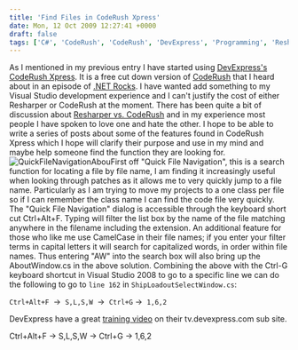 ```yaml
---
title: 'Find Files in CodeRush Xpress'
date: Mon, 12 Oct 2009 12:27:41 +0000
draft: false
tags: ['C#', 'CodeRush', 'CodeRush', 'DevExpress', 'Programming', 'Resharper', 'Visual Studio']
---
```


As I mentioned in my previous entry I have started using [DevExpress's CodeRush Xpress](http://www.devexpress.com/Products/Visual_Studio_Add-in/CodeRushX/Index.xml). It is a free cut down version of [CodeRush](http://www.devexpress.com/Products/Visual_Studio_Add-in/Coding_Assistance/) that I heard about in an episode of [.NET Rocks](http://www.dotnetrocks.com/). I have wanted add something to my Visual Studio development experience and I can't justify the cost of either Resharper or CodeRush at the moment. There has been quite a bit of discussion about [Resharper vs. CodeRush](http://www.hanselman.com/blog/ReSharperVsCodeRush.aspx) and in my experience most people I have spoken to love one and hate the other. I hope to be able to write a series of posts about some of the features found in CodeRush Xpress which I hope will clarify their purpose and use in my mind and maybe help someone find the function they are looking for. ![QuickFileNavigationAbou](/img/archive/2009/10/QuickFileNavigationAbou.png "QuickFileNavigationAbou")First off "Quick File Navigation", this is a search function for locating a file by file name, I am finding it increasingly useful when looking through patches as it allows me to very quickly jump to a file name. Particularly as I am trying to move my projects to a one class per file so if I can remember the class name I can find the code file very quickly. The "Quick File Navigation" dialog is accessible through the keyboard short cut Ctrl+Alt+F. Typing will filter the list box by the name of the file matching anywhere in the filename including the extension. An additional feature for those who like me use CamelCase in their file names; if you enter your filter terms in capital letters it will search for capitalized words, in order within file names. Thus entering "AW" into the search box will also bring up the AboutWindow.cs in the above solution. Combining the above with the Ctrl-G keyboard shortcut in Visual Studio 2008 to go to a specific line we can do the following to go to `line 162` in `ShipLoadoutSelectWindow.cs`:

`Ctrl+Alt+F`  →  `S,L,S,W`  →  `Ctrl+G` →  `1,6,2`

DevExpress have a great [training video](http://tv.devexpress.com/CodeRushXpress06Navigation.movie) on their tv.devexpress.com sub site.

Ctrl+Alt+F → S,L,S,W → Ctrl+G → 1,6,2